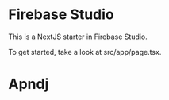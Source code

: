 # Firebase Studio

This is a NextJS starter in Firebase Studio.

To get started, take a look at src/app/page.tsx.
# Apndj
